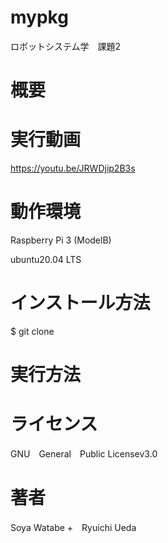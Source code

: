 # mypkg
ロボットシステム学　課題2

# 概要

# 実行動画
https://youtu.be/JRWDjip2B3s

# 動作環境
Raspberry Pi 3 (ModelB)

ubuntu20.04 LTS

# インストール方法
$ git clone 

# 実行方法

# ライセンス
GNU　General　Public Licensev3.0

# 著者
Soya Watabe +　Ryuichi Ueda
